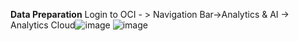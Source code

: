 **Data Preparation**
Login to OCI - > Navigation Bar->Analytics & AI -> Analytics Cloud![image](https://user-images.githubusercontent.com/90479726/133049388-c58c2380-efcb-4cf5-87fc-1afff194461f.png)
![image](https://user-images.githubusercontent.com/90479726/133049444-8d79c74c-ad4e-4823-908e-347a73922b85.png)

